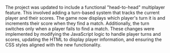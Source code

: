 The project was updated to include a functional "head-to-head" multiplayer feature. This involved adding a turn-based system that tracks the current player and their scores. The game now displays which player's turn it is and increments their score when they find a match. Additionally, the turn switches only when a player fails to find a match. These changes were implemented by modifying the JavaScript logic to handle player turns and scores, updating the HTML to display player information, and ensuring the CSS styles aligned with the new functionality.

